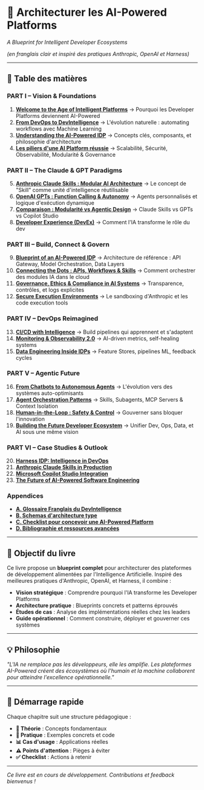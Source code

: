 # 📘 Architecturer les AI-Powered Platforms

*A Blueprint for Intelligent Developer Ecosystems*

*(en franglais clair et inspiré des pratiques Anthropic, OpenAI et Harness)*

---

## 🧭 Table des matières

### PART I – Vision & Foundations
1. **[Welcome to the Age of Intelligent Platforms](PART-I-Vision-Foundations/01-Welcome-to-the-Age-of-Intelligent-Platforms.md)** → Pourquoi les Developer Platforms deviennent AI-Powered
2. **[From DevOps to DevIntelligence](PART-I-Vision-Foundations/02-From-DevOps-to-DevIntelligence.md)** → L'évolution naturelle : automating workflows avec Machine Learning
3. **[Understanding the AI-Powered IDP](PART-I-Vision-Foundations/03-Understanding-AI-Powered-IDP.md)** → Concepts clés, composants, et philosophie d'architecture
4. **[Les piliers d'une AI Platform réussie](PART-I-Vision-Foundations/04-Piliers-dune-AI-Platform.md)** → Scalabilité, Sécurité, Observabilité, Modularité & Governance

### PART II – The Claude & GPT Paradigms
5. **[Anthropic Claude Skills : Modular AI Architecture](PART-II-Claude-GPT-Paradigms/05-Anthropic-Claude-Skills.md)** → Le concept de "Skill" comme unité d'intelligence réutilisable
6. **[OpenAI GPTs : Function Calling & Autonomy](PART-II-Claude-GPT-Paradigms/06-OpenAI-GPTs.md)** → Agents personnalisés et logique d'exécution dynamique
7. **[Comparaison : Modularité vs Agentic Design](PART-II-Claude-GPT-Paradigms/07-Comparaison-Modularite-vs-Agentic.md)** → Claude Skills vs GPTs vs Copilot Studio
8. **[Developer Experience (DevEx)](PART-II-Claude-GPT-Paradigms/08-Developer-Experience.md)** → Comment l'IA transforme le rôle du dev

### PART III – Build, Connect & Govern
9. **[Blueprint of an AI-Powered IDP](PART-III-Build-Connect-Govern/09-Blueprint-AI-Powered-IDP.md)** → Architecture de référence : API Gateway, Model Orchestration, Data Layers
10. **[Connecting the Dots : APIs, Workflows & Skills](PART-III-Build-Connect-Govern/10-Connecting-APIs-Workflows-Skills.md)** → Comment orchestrer des modules IA dans le cloud
11. **[Governance, Ethics & Compliance in AI Systems](PART-III-Build-Connect-Govern/11-Governance-Ethics-Compliance.md)** → Transparence, contrôles, et logs explicites
12. **[Secure Execution Environments](PART-III-Build-Connect-Govern/12-Secure-Execution-Environments.md)** → Le sandboxing d'Anthropic et les code execution tools

### PART IV – DevOps Reimagined
13. **[CI/CD with Intelligence](PART-IV-DevOps-Reimagined/13-CI-CD-with-Intelligence.md)** → Build pipelines qui apprennent et s'adaptent
14. **[Monitoring & Observability 2.0](PART-IV-DevOps-Reimagined/14-Monitoring-Observability-2.0.md)** → AI-driven metrics, self-healing systems
15. **[Data Engineering Inside IDPs](PART-IV-DevOps-Reimagined/15-Data-Engineering-IDPs.md)** → Feature Stores, pipelines ML, feedback cycles

### PART V – Agentic Future
16. **[From Chatbots to Autonomous Agents](PART-V-Agentic-Future/16-From-Chatbots-to-Autonomous-Agents.md)** → L'évolution vers des systèmes auto-optimisants
17. **[Agent Orchestration Patterns](PART-V-Agentic-Future/17-Agent-Orchestration-Patterns.md)** → Skills, Subagents, MCP Servers & Context Isolation
18. **[Human-in-the-Loop : Safety & Control](PART-V-Agentic-Future/18-Human-in-the-Loop.md)** → Gouverner sans bloquer l'innovation
19. **[Building the Future Developer Ecosystem](PART-V-Agentic-Future/19-Building-Future-Developer-Ecosystem.md)** → Unifier Dev, Ops, Data, et AI sous une même vision

### PART VI – Case Studies & Outlook
20. **[Harness IDP: Intelligence in DevOps](PART-VI-Case-Studies-Outlook/20-Harness-IDP.md)**
21. **[Anthropic Claude Skills in Production](PART-VI-Case-Studies-Outlook/21-Anthropic-Claude-Skills-Production.md)**
22. **[Microsoft Copilot Studio Integration](PART-VI-Case-Studies-Outlook/22-Microsoft-Copilot-Studio.md)**
23. **[The Future of AI-Powered Software Engineering](PART-VI-Case-Studies-Outlook/23-Future-AI-Powered-Software-Engineering.md)**

### Appendices
- **[A. Glossaire Franglais du DevIntelligence](APPENDICES/A-Glossaire-Franglais.md)**
- **[B. Schemas d'architecture type](APPENDICES/B-Schemas-Architecture.md)**
- **[C. Checklist pour concevoir une AI-Powered Platform](APPENDICES/C-Checklist-Conception.md)**
- **[D. Bibliographie et ressources avancées](APPENDICES/D-Bibliographie.md)**

---

## 🎯 Objectif du livre

Ce livre propose un **blueprint complet** pour architecturer des plateformes de développement alimentées par l'Intelligence Artificielle. Inspiré des meilleures pratiques d'Anthropic, OpenAI, et Harness, il combine :

- **Vision stratégique** : Comprendre pourquoi l'IA transforme les Developer Platforms
- **Architecture pratique** : Blueprints concrets et patterns éprouvés
- **Études de cas** : Analyse des implémentations réelles chez les leaders
- **Guide opérationnel** : Comment construire, déployer et gouverner ces systèmes

---

## 💡 Philosophie

*"L'IA ne remplace pas les développeurs, elle les amplifie. Les plateformes AI-Powered créent des écosystèmes où l'humain et la machine collaborent pour atteindre l'excellence opérationnelle."*

---

## 🚀 Démarrage rapide

Chaque chapitre suit une structure pédagogique :
- **📖 Théorie** : Concepts fondamentaux
- **🔧 Pratique** : Exemples concrets et code
- **📊 Cas d'usage** : Applications réelles
- **⚠️ Points d'attention** : Pièges à éviter
- **✅ Checklist** : Actions à retenir

---

*Ce livre est en cours de développement. Contributions et feedback bienvenus !*
